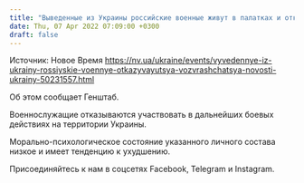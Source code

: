 ```yaml
---
title: "Выведенные из Украины российские военные живут в палатках и отказываются возвращаться — Генштаб"
date: Thu, 07 Apr 2022 07:09:00 +0300
draft: false
---
```

Источник: Новое Время https://nv.ua/ukraine/events/vyvedennye-iz-ukrainy-rossiyskie-voennye-otkazyvayutsya-vozvrashchatsya-novosti-ukrainy-50231557.html


Об этом сообщает Генштаб.

Военнослужащие отказываются участвовать в дальнейших боевых действиях на территории Украины.

Морально-психологическое состояние указанного личного состава низкое и имеет тенденцию к ухудшению.

Присоединяйтесь к нам в соцсетях Facebook, Telegram и Instagram.
